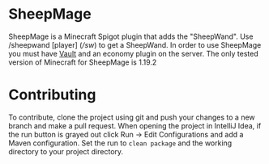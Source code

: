 # SheepMage

SheepMage is a Minecraft Spigot plugin that adds the "SheepWand". Use /sheepwand [player] (*/sw*) to get a SheepWand.
In order to use SheepMage you must have [Vault](https://www.spigotmc.org/resources/vault.34315/) and an economy plugin on the server.
The only tested version of Minecraft for SheepMage is 1.19.2

# Contributing

To contribute, clone the project using git and push your changes to a new branch and make a pull request.
When opening the project in IntelliJ Idea, if the run button is grayed out click Run -> Edit Configurations and add a Maven configuration. Set the run to `clean package` and the working directory to your project directory.
